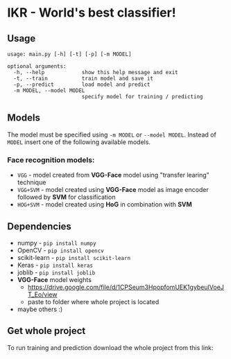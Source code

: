 # IKR - World's best classifier!

## Usage
```
usage: main.py [-h] [-t] [-p] [-m MODEL]

optional arguments:
  -h, --help            show this help message and exit
  -t, --train           train model and save it
  -p, --predict         load model and predict
  -m MODEL, --model MODEL
                        specify model for training / predicting
```

## Models

The model must be specified using `-m MODEL` or `--model MODEL`. Instead of `MODEL` insert one of the following available models.

### Face recognition models:
* `VGG` - model created from **VGG-Face** model using "transfer learing" technique
* `VGG+SVM` - model created using **VGG-Face** model as image encoder followed by **SVM** for classification
* `HOG+SVM` - model created using **HoG** in combination with **SVM**


## Dependencies

* numpy - `pip install numpy`
* OpenCV - `pip install opencv`
* scikit-learn - `pip install scikit-learn`
* Keras - `pip install keras`
* joblib - `pip install joblib`
* **VGG-Face** model weights 
  * https://drive.google.com/file/d/1CPSeum3HpopfomUEK1gybeuIVoeJT_Eo/view 
  * paste to folder where whole project is located
* maybe others :)

## Get whole project

To run training and prediction download the whole project from this link:
